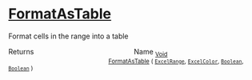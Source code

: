 # [FormatAsTable](./ExcelHelper-100663989.md)

Format cells in the range into a table

Returns<img width=200/>Name
<sub>[Void](https://docs.microsoft.com/en-us/dotnet/api/System.Void)</sub><img width=200/><sub>[FormatAsTable](./ExcelHelper-100663989.md) ( [`ExcelRange`](./ExcelHelper-100663989.md), [`ExcelColor`](./../Excel/ExcelColor.md), [`Boolean`](https://docs.microsoft.com/en-us/dotnet/api/System.Boolean), [`Boolean`](https://docs.microsoft.com/en-us/dotnet/api/System.Boolean) )</sub><br>


